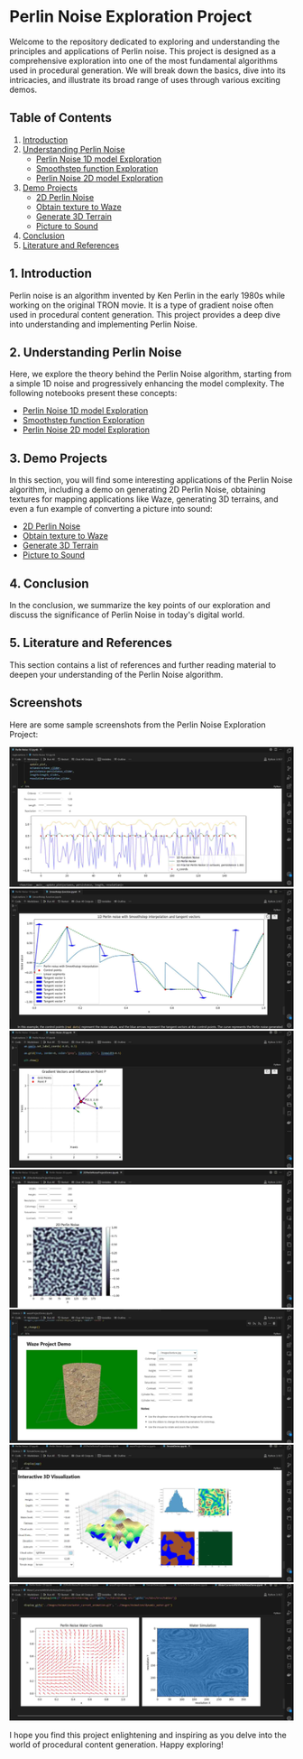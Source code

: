 # Perlin Noise Exploration Project
Welcome to the repository dedicated to exploring and understanding the principles and applications of Perlin noise. This project is designed as a comprehensive exploration into one of the most fundamental algorithms used in procedural generation. We will break down the basics, dive into its intricacies, and illustrate its broad range of uses through various exciting demos.

## Table of Contents
1. [Introduction](#introduction)
2. [Understanding Perlin Noise](#perlinnoise)
    - [Perlin Noise 1D model Exploration](./Explorations/Perlin%20Noise%201D.ipynb)
    - [Smoothstep function Exploration](./Explorations/Smoothstep%20function.ipynb)
    - [Perlin Noise 2D model Exploration](./Explorations/Perlin%20Noise%202D.ipynb)
3. [Demo Projects](#demos)
    - [2D Perlin Noise](./Demos/2DPerlinNoiseProjectDemo.ipynb)
    - [Obtain texture to Waze](./Demos/wazeProjectDemo.ipynb)
    - [Generate 3D Terrain](./Demos/TerrainDemo.ipynb)
    - [Picture to Sound](./Demos/PictureToSoundDemo.ipynb)
4. [Conclusion](#conclusion)
5. [Literature and References](#literature)

<a id="introduction"></a>
## 1. Introduction

Perlin noise is an algorithm invented by Ken Perlin in the early 1980s while working on the original TRON movie. It is a type of gradient noise often used in procedural content generation. This project provides a deep dive into understanding and implementing Perlin Noise.

<a id="perlinnoise"></a>
## 2. Understanding Perlin Noise

Here, we explore the theory behind the Perlin Noise algorithm, starting from a simple 1D noise and progressively enhancing the model complexity. The following notebooks present these concepts:

- [Perlin Noise 1D model Exploration](./Explorations/Perlin%20Noise%201D.ipynb) 
- [Smoothstep function Exploration](./Explorations/Smoothstep%20function.ipynb)
- [Perlin Noise 2D model Exploration](./Explorations/Perlin%20Noise%202D.ipynb)

<a id="demos"></a>
## 3. Demo Projects

In this section, you will find some interesting applications of the Perlin Noise algorithm, including a demo on generating 2D Perlin Noise, obtaining textures for mapping applications like Waze, generating 3D terrains, and even a fun example of converting a picture into sound:

- [2D Perlin Noise](./Demos/2DPerlinNoiseProjectDemo.ipynb)
- [Obtain texture to Waze](./Demos/wazeProjectDemo.ipynb)
- [Generate 3D Terrain](./Demos/TerrainDemo.ipynb)
- [Picture to Sound](./Demos/PictureToSoundDemo.ipynb)

<a id="conclusion"></a>
## 4. Conclusion

In the conclusion, we summarize the key points of our exploration and discuss the significance of Perlin Noise in today's digital world.

<a id="literature"></a>
## 5. Literature and References

This section contains a list of references and further reading material to deepen your understanding of the Perlin Noise algorithm.

## Screenshots

Here are some sample screenshots from the Perlin Noise Exploration Project:

![Sample 1](ScreenShots/Sample1.jpg)
![Sample 2](ScreenShots/Sample2.jpg)
![Sample 3](ScreenShots/Sample3.jpg)
![Sample 4](ScreenShots/Sample4.jpg)
![Sample 5](ScreenShots/Sample5.jpg)
![Sample 6](ScreenShots/Sample6.jpg)
![Sample 7](ScreenShots/Sample7.jpg)

I hope you find this project enlightening and inspiring as you delve into the world of procedural content generation. Happy exploring!